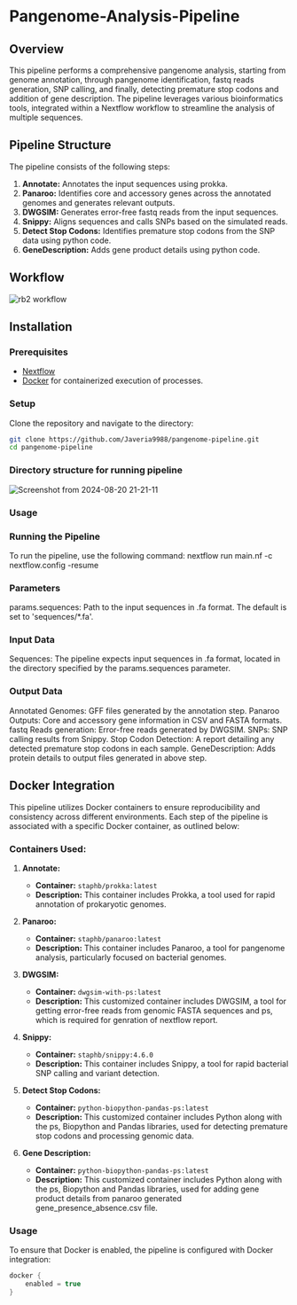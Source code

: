 # Pangenome-Analysis-Pipeline

## Overview
This pipeline performs a comprehensive pangenome analysis, starting from genome annotation, through pangenome identification, fastq reads generation, SNP calling, and finally, detecting premature stop codons and addition of gene description. The pipeline leverages various bioinformatics tools, integrated within a Nextflow workflow to streamline the analysis of multiple sequences.

## Pipeline Structure
The pipeline consists of the following steps:

1. **Annotate:** Annotates the input sequences using prokka.
2. **Panaroo:** Identifies core and accessory genes across the annotated genomes and generates relevant outputs.
3. **DWGSIM:** Generates error-free fastq reads from the input sequences.
4. **Snippy:** Aligns sequences and calls SNPs based on the simulated reads.
5. **Detect Stop Codons:** Identifies premature stop codons from the SNP data using python code.
6. **GeneDescription:** Adds gene product details using python code.

## Workflow
![rb2 workflow](https://github.com/user-attachments/assets/8b6bc41c-3dd7-4b7f-9860-4ee32742dc1b)

## Installation

### Prerequisites
- [Nextflow](https://www.nextflow.io/)
- [Docker](https://www.docker.com/) for containerized execution of processes.

### Setup
Clone the repository and navigate to the directory:
```bash
git clone https://github.com/Javeria9988/pangenome-pipeline.git
cd pangenome-pipeline
```
### Directory structure for running pipeline
![Screenshot from 2024-08-20 21-21-11](https://github.com/user-attachments/assets/b1d4c0b9-df32-4e07-902d-e387013f464b)

### Usage
### Running the Pipeline
To run the pipeline, use the following command:
nextflow run main.nf -c nextflow.config -resume

### Parameters
params.sequences: Path to the input sequences in .fa format. The default is set to 'sequences/*.fa'.

### Input Data
Sequences: The pipeline expects input sequences in .fa format, located in the directory specified by the params.sequences parameter.

### Output Data
Annotated Genomes: GFF files generated by the annotation step.
Panaroo Outputs: Core and accessory gene information in CSV and FASTA formats.
fastq Reads generation: Error-free reads generated by DWGSIM.
SNPs: SNP calling results from Snippy.
Stop Codon Detection: A report detailing any detected premature stop codons in each sample.
GeneDescription: Adds protein details to output files generated in above step.

## Docker Integration
This pipeline utilizes Docker containers to ensure reproducibility and consistency across different environments. Each step of the pipeline is associated with a specific Docker container, as outlined below:

### Containers Used:

1. **Annotate:**
   - **Container:** `staphb/prokka:latest`
   - **Description:** This container includes Prokka, a tool used for rapid annotation of prokaryotic genomes.

2. **Panaroo:**
   - **Container:** `staphb/panaroo:latest`
   - **Description:** This container includes Panaroo, a tool for pangenome analysis, particularly focused on bacterial genomes.

3. **DWGSIM:**
   - **Container:** `dwgsim-with-ps:latest`
   - **Description:** This customized container includes DWGSIM, a tool for getting error-free reads from genomic FASTA sequences and ps, which is required for genration of nextflow report.

4. **Snippy:**
   - **Container:** `staphb/snippy:4.6.0`
   - **Description:** This container includes Snippy, a tool for rapid bacterial SNP calling and variant detection.

5. **Detect Stop Codons:**
   - **Container:** `python-biopython-pandas-ps:latest`
   - **Description:** This customized container includes Python along with the ps, Biopython and Pandas libraries, used for detecting premature stop codons and processing genomic data.

6. **Gene Description:**
   - **Container:** `python-biopython-pandas-ps:latest`
   - **Description:** This customized container includes Python along with the ps, Biopython and Pandas libraries, used for adding gene product details from panaroo generated gene_presence_absence.csv file.

### Usage
To ensure that Docker is enabled, the pipeline is configured with Docker integration:

```groovy
docker {
    enabled = true
}
